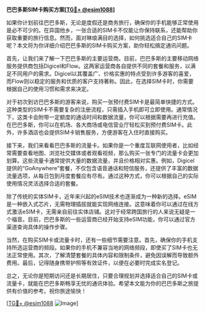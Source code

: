 **巴巴多斯SIM卡购买方案[[TG💪+ @esim1088](https://t.me/s/esim1088)]**

如果你计划前往巴巴多斯，无论是度假还是商务旅行，确保你的手机能够正常使用是必不可少的。在异国他乡，一张合适的SIM卡不仅能让你保持联系，还能帮助你获取重要的旅行信息。然而，面对琳琅满目的选择，如何挑选适合自己的SIM卡呢？本文将为你详细介绍巴巴多斯的SIM卡购买方案，助你轻松搞定通讯问题。

首先，让我们来了解一下巴巴多斯的主要运营商。目前，巴巴多斯的主要移动网络服务提供商包括Digicel和Flow。这两家运营商各自提供不同的套餐和服务，以满足不同用户的需求。Digicel以其覆盖广、价格实惠的特点受到许多游客的喜爱，而Flow则以稳定的服务和优质的客户支持著称。因此，在选择SIM卡时，你需要根据自己的使用习惯和需求来决定。

对于初次到访巴巴多斯的游客来说，购买一张预付费SIM卡是最简单快捷的方式。这种类型的SIM卡不需要复杂的注册流程，只需插入手机即可立即使用。通常情况下，这类卡会附带一定额度的通话时间和数据流量，你可以根据需要再进行充值。在巴巴多斯，你可以在机场、各大商场或电信营业厅轻松买到预付费SIM卡。此外，许多酒店也会提供SIM卡销售服务，方便游客在入住时直接购买。

接下来，我们来看看巴巴多斯的流量卡。如果你是一个重度互联网使用者，比如经常需要查看地图、浏览社交媒体或者观看视频，那么购买一张专门的流量卡会更加划算。这些流量卡通常提供大量的数据流量，并且价格相对实惠。例如，Digicel提供的“GoAnywhere”套餐，不仅包含语音通话和短信服务，还提供了丰富的数据流量选项，从每日包到月度套餐应有尽有。通过这种方式，你可以根据自己的实际使用情况灵活选择合适的套餐。

除了传统的实体SIM卡，近年来兴起的eSIM技术也逐渐成为一种新的选择。eSIM是一种嵌入式芯片，无需物理插拔就能实现网络连接。这意味着你可以通过在线方式激活eSIM卡，无需亲自前往实体店铺。这对于经常跨国旅行的人来说无疑是一个福音。目前，巴巴多斯的一些运营商已经开始支持eSIM功能，你可以通过官方渠道查询具体的操作步骤。

当然，在购买SIM卡或流量卡时，还有一些细节需要注意。首先，确保你的手机支持所选运营商的频段。如果你的手机不兼容当地的网络频段，即使买了SIM卡也无法正常使用。其次，了解清楚套餐的具体内容和限制条件，避免因误解而导致额外费用。最后，记得随身携带护照等有效证件，以便在必要时完成实名登记。

总之，无论你是短期访问还是长期居住，只要合理规划并选择适合自己的SIM卡或流量卡，就能在巴巴多斯畅享无忧的通讯体验。希望本文能为你的巴巴多斯之旅提供有价值的参考。祝你旅途愉快！

[[TG💪+ @esim1088](https://t.me/s/esim1088) ![Image](https://i.postimg.cc/4NQfJmqS/Snipaste-2025-05-13-00-14-12.png)]